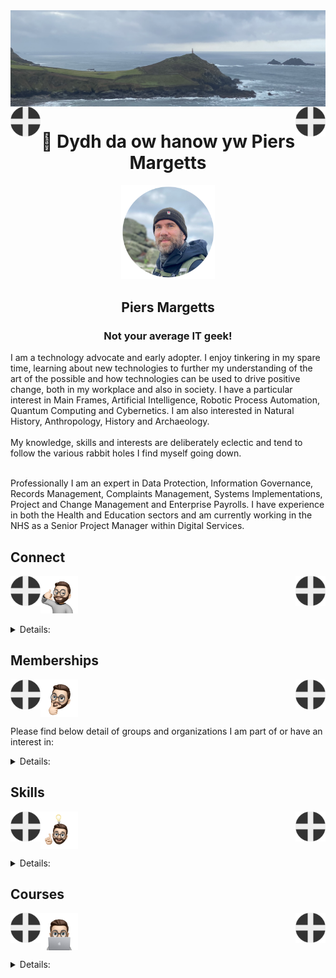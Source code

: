 <img align="center" src="/images/image.jpeg">
<img align="left" src="/images/Flag - St Piran.svg" width="48"><img align="right" src="/images/Flag - St Piran.svg" width="48"> <h1 align="center">👋 Dydh da ow hanow yw Piers Margetts</h1> 
<p align="center">
<img src="/images/PM Circle.png" width="150"></p>
<h2 align="center">Piers Margetts<br>
<h3 align="center">Not your average IT geek!</h3>        
I am a technology advocate and early adopter. I enjoy tinkering in my spare time, learning about new technologies to further my understanding of the art of the possible and how technologies can be used to drive positive change, both in my workplace and also in society. I have a particular interest in Main Frames, Artificial Intelligence, Robotic Process Automation, Quantum Computing and Cybernetics. I am also interested in Natural History, Anthropology, History and Archaeology.  <br><br>
My knowledge, skills and interests are deliberately eclectic and tend to follow the various rabbit holes I find myself going down. <br><br>

Professionally I am an expert in Data Protection, Information Governance, Records Management, Complaints Management, Systems Implementations, Project and Change Management and Enterprise Payrolls. I have experience in both the Health and Education sectors and am currently working in the NHS as a Senior Project Manager within Digital Services.

</p>


## Connect
<img align="left" src="/images/Flag - St Piran.svg" width="48"><img align="right" src="/images/Flag - St Piran.svg" width="48"> <img height="60" src="/images/connect-sticker.png">

<details>

<summary>Details:</summary>

</details>

## Memberships
<img align="left" src="/images/Flag - St Piran.svg" width="48"><img align="right" src="/images/Flag - St Piran.svg" width="48"> <img height="60" align="center" src="/images/thoughtful-sticker.png">

Please find below detail of groups and organizations I am part of or have an interest in:
<details>

<summary>Details:</summary>

[Royal Society of Arts](https://www.thersa.org/) (RSA)
<br>
[Royal Institution](https://www.rigb.org/) (Ri)
<br>
[Royal Society of Literature](https://rsliterature.org/) (RSL)
<br>
[Institute of Continuing Professional Development](https://www.cpdinstitute.org/) (iCPD)
<br>
[British Computer Society]( https://www.bcs.org/) (BCS)
<br>
[International Db2 Users Group](https://www.idug.org/home) (IDUG)
<br>
[Human Creator Alliance](https://humancreatoralliance.org/) (HCA)
<br>
[Cybernetics Society](https://cybsoc.org/)(CybS)
<br>
[Rexx Language Association](https://www.rexxla.org/) (RexxLA)
</details>

## Skills
<img align="left" src="/images/Flag - St Piran.svg" width="48"><img align="right" src="/images/Flag - St Piran.svg" width="48"> <img height="60" align="center" src="/images/ideas-sticker.png">

<details>

<summary>Details:</summary>

</details>


## Courses
<img align="left" src="/images/Flag - St Piran.svg" width="48"><img align="right" src="/images/Flag - St Piran.svg" width="48">
<img height="60" align="center" src="/images/skills-sticker.png">

<details>

<summary>Details:</summary>
<br>

### Coursera
To view my Coursera profile and acheivements please click [here](https://www.coursera.org/learner/piers-margetts)
<br>

### OpenLearn
To view my Open University OpenLearn profile and acheivements please click [here](https://www.open.edu/openlearn/profiles/zv599976)
<br>

### Credly Badges
To see all my Credly badges please click [here](https://www.credly.com/users/piers-margetts/badges)
<br>
<br>
My most recent badges:
<br>
<br>
<!--START_SECTION:badges-->
[![Maximo Manage: Introduction to Planning and Scheduling](https://images.credly.com/size/110x110/images/02feab15-e169-4eef-9317-217990edaa43/Maximo_20Manage_20Intro_20to_20Planning_20and_20Scheduling.png)](http://www.credly.com/badges/0d5f5495-61b3-4828-ba98-3713ee457a62 "Maximo Manage: Introduction to Planning and Scheduling")
[![IBM watsonx Orchestrate: Getting Started with Projects in Skill Studio](https://images.credly.com/size/110x110/images/ff0a1bbd-3a11-44c6-ba53-b9236035f581/IBM_20watsonx_20Orchestrate_20Getting_20Started_20w_20Projects_20in_20Skill_20Studio.png)](http://www.credly.com/badges/7229d14e-9055-4d7a-ae1c-3405ad588cf7 "IBM watsonx Orchestrate: Getting Started with Projects in Skill Studio")
[![Proofpoint Certified Email Authentication Specialist 2025](https://images.credly.com/size/110x110/images/99bc37b8-2d50-42ba-973e-43480fa64eac/blob)](http://www.credly.com/badges/ae4b8435-0a88-4ac1-bdce-f64f878a2d7e "Proofpoint Certified Email Authentication Specialist 2025")
[![Proofpoint Certified Ransomware Specialist 2025](https://images.credly.com/size/110x110/images/06dc4f2c-170f-4ba5-9ee1-56b6a5009423/blob)](http://www.credly.com/badges/18ce1150-d7a2-4acb-9346-78a24f0b9577 "Proofpoint Certified Ransomware Specialist 2025")
[![IBM Z Foundations - Level 1](https://images.credly.com/size/110x110/images/aea62b4f-cae7-4745-93a3-9cedf0aafaf8/IBM_20Z_20Foundations_20Level_201.png)](http://www.credly.com/badges/91905ee8-02b0-4100-ada1-c9e7b5c97ce1 "IBM Z Foundations - Level 1")
[![Digital Awareness](https://images.credly.com/size/110x110/images/29e7c859-4719-4081-a12f-6bdc073a43d2/image.png)](http://www.credly.com/badges/fd71121d-9a85-4f6e-944d-282e5357791c "Digital Awareness")
[![AI Fundamentals with IBM SkillsBuild](https://images.credly.com/size/110x110/images/26c21273-c0ab-485b-98a7-f1212dcb82b8/image.png)](http://www.credly.com/badges/dcad106f-c10d-45fb-9b62-4233c3011d34 "AI Fundamentals with IBM SkillsBuild")
[![Ethical Hacker](https://images.credly.com/size/110x110/images/242902b5-f527-42ad-865e-977c9e1b5b58/image.png)](http://www.credly.com/badges/b8d39c38-1039-4333-b80c-41815e8e7139 "Ethical Hacker")
[![Introduction to Modern AI](https://images.credly.com/size/110x110/images/e2d12302-10f9-40d4-8ff1-066a7008b61d/blob)](http://www.credly.com/badges/7ea3a690-5054-48c5-b862-d248d090262c "Introduction to Modern AI")
[![Maximo Manage: Functional Administration and User Management](https://images.credly.com/size/110x110/images/178e7a1b-e6eb-44e0-85d4-c2a2298045b9/Maximo_20Manage_20Functional_20Administration.png)](http://www.credly.com/badges/f2e0b342-1573-4ee1-b764-309bca06706e "Maximo Manage: Functional Administration and User Management")
[![webMethods API Management Basic](https://images.credly.com/size/110x110/images/cad579f3-8c2d-4288-9bda-0b3f16311430/blob)](http://www.credly.com/badges/eda68d22-e415-4601-a35a-ddb42fef8b41 "webMethods API Management Basic")
[![IMS Logical Relationships](https://images.credly.com/size/110x110/images/37c501ad-88dc-45be-b8d3-c9a2e50e8d59/IMS_20Logical_20Relationships.png)](http://www.credly.com/badges/adecac73-652b-4fd2-b1fb-0d954f715d41 "IMS Logical Relationships")
[![Fundamentals of Business Analysis](https://images.credly.com/size/110x110/images/d6eac5b8-d04b-4cc8-bf64-4b7900186c10/Coursera_20Fundamentals_20of_20Business_20Analysis.png)](http://www.credly.com/badges/debce1ad-8438-4585-8615-0df731e56746 "Fundamentals of Business Analysis")
[![IBM z/OS Security Essentials](https://images.credly.com/size/110x110/images/403306a9-ed66-4a7e-bb2c-6daf2931b2da/IBM_20zOS_20Security_20Essentials.png)](http://www.credly.com/badges/9c74e25b-3983-4e1e-8f79-101e96546c39 "IBM z/OS Security Essentials")
[![Design Sprint Learner](https://images.credly.com/size/110x110/images/4167ffc5-9df7-4163-8735-58d5749a6de5/blob)](http://www.credly.com/badges/e61c237d-3af3-4516-8da6-e9732f6c381a "Design Sprint Learner")
[![Introduction to the Fruit Industry – Fruit to the World](https://images.credly.com/size/110x110/images/fc46b6db-c4f2-415f-8c2c-5bb236812c3d/go-horticulture-fruit-to-the-world-mc-badge.png)](http://www.credly.com/badges/ee117c38-91c6-4e42-93c6-046180d97d0c "Introduction to the Fruit Industry – Fruit to the World")
[![Designing User Interfaces and Experiences (UI/UX)](https://images.credly.com/size/110x110/images/e3d5731b-dfc8-4ba9-aea5-6036e6e60454/image.png)](http://www.credly.com/badges/347c5095-9048-430c-b240-ba9a6750250c "Designing User Interfaces and Experiences (UI/UX)")
[![Introduction to Mobile App Development](https://images.credly.com/size/110x110/images/dc4d546e-e28c-4d6d-9e47-0445d2da073c/Coursera_20Intro_20to_20Mobile_20App_20Development.png)](http://www.credly.com/badges/0d50797a-4478-483d-98e7-776af886f61d "Introduction to Mobile App Development")
[![GenAI for Execs & Business Leaders: Formulate Your Use Case](https://images.credly.com/size/110x110/images/8878ab49-d18e-4082-bba1-3ebebcd6912c/blob)](http://www.credly.com/badges/1803e865-d1a6-449f-b926-67f5ac410ada "GenAI for Execs & Business Leaders: Formulate Your Use Case")
[![Generative AI for Business Leaders & Executives Specialization](https://images.credly.com/size/110x110/images/954315ce-fc81-45bf-aaa6-d2664a08fa11/Coursera_20Generative_20AI_20for_20business_20Leaders_20and_20Executives_20Specialization.png)](http://www.credly.com/badges/92d87b7a-5e9d-4512-b2ec-4efe5d2266e6 "Generative AI for Business Leaders & Executives Specialization")
[![Cybersecurity Awareness Learner](https://images.credly.com/size/110x110/images/52ea4613-6f77-4d62-8e19-5bb5c51722b8/blob)](http://www.credly.com/badges/f83d090e-a4d6-4345-8b49-444008d55a93 "Cybersecurity Awareness Learner")
[![Contextual Targeting Essentials](https://images.credly.com/size/110x110/images/14eba633-1a0b-4df4-b718-a366e0699a2e/image.png)](http://www.credly.com/badges/bf7d9c55-a9fe-483b-8061-bfb965732251 "Contextual Targeting Essentials")
[![Basis Onboarding](https://images.credly.com/size/110x110/images/8b9495de-471b-45cc-a089-db1a1447ba23/image.png)](http://www.credly.com/badges/de01974c-258c-44ba-b7f5-5b5299bb39d5 "Basis Onboarding")
[![Data](https://images.credly.com/size/110x110/images/81d24d60-38ff-4f0e-a125-6a033cd2afc3/image.png)](http://www.credly.com/badges/f4482ef0-cf68-4a5a-a299-4ef8f844b55a "Data")
[![Collaboration & Communication](https://images.credly.com/size/110x110/images/fe35b19e-f09d-4f08-95b7-3c22b46432e0/image.png)](http://www.credly.com/badges/812e7593-a547-45d7-8e3c-f92b3ca1c6c9 "Collaboration & Communication")
[![Curated Marketplaces with Audigent](https://images.credly.com/size/110x110/images/5e9afec0-97f0-4c6d-8cc5-2088103df008/image.png)](http://www.credly.com/badges/07366aca-3f41-443e-9952-c39eb8bcd948 "Curated Marketplaces with Audigent")
[![Optimizations](https://images.credly.com/size/110x110/images/83070ab3-a9cb-4492-ad5d-1b9835d00189/image.png)](http://www.credly.com/badges/6300fac5-6973-4bc0-97b7-745affcf506a "Optimizations")
[![Basis Bidding](https://images.credly.com/size/110x110/images/2e3ad08d-0128-4c35-ad3f-3174082250e3/image.png)](http://www.credly.com/badges/e11e4a15-4cc2-4ff3-96da-b3134a05dd5b "Basis Bidding")
[![Basis Reporting](https://images.credly.com/size/110x110/images/72b24430-d8e1-44ec-bf06-e72e0489cc67/image.png)](http://www.credly.com/badges/ddc49706-724d-4a08-bb7d-7ca38896e31c "Basis Reporting")
[![Basis Connect+](https://images.credly.com/size/110x110/images/4db2f7df-3c73-4a51-b6aa-8bede9ec9de1/image.png)](http://www.credly.com/badges/a010c729-9c3a-4eda-91d7-795e132ee72e "Basis Connect+")
[![Digital Media Buyer](https://images.credly.com/size/110x110/images/2c42bb27-e0b2-4116-9b94-dfb4142e1d13/image.png)](http://www.credly.com/badges/fb1c117f-2112-423a-87ab-1124ee0a8668 "Digital Media Buyer")
[![Digital Media Associate](https://images.credly.com/size/110x110/images/b8a41a79-a790-4042-a8c9-3c9e67164cef/image.png)](http://www.credly.com/badges/a0465f4a-9018-4704-821f-196ef3b83850 "Digital Media Associate")
[![Digital Media Strategist](https://images.credly.com/size/110x110/images/c0427c00-9ba1-4b37-b6af-d34f7f2fd52b/image.png)](http://www.credly.com/badges/fa43b778-7c14-4a42-8486-218939419653 "Digital Media Strategist")
[![Basis Automate+](https://images.credly.com/size/110x110/images/07905d87-e822-49fa-aa4e-3f7e94c54cfb/image.png)](http://www.credly.com/badges/69b5c600-104f-42bc-91de-00a778f199e7 "Basis Automate+")
[![Basis Planner](https://images.credly.com/size/110x110/images/1c9c52da-c8a2-4ec6-8210-85e80304bfb4/image.png)](http://www.credly.com/badges/0de95494-5c60-4d07-b1b0-b065e6a0b6a6 "Basis Planner")
[![Business User](https://images.credly.com/size/110x110/images/2efe0d63-074e-44b7-89ba-c3c7567b4d3e/image.png)](http://www.credly.com/badges/a2383b1d-68db-4b9e-b6fc-f9fabacfb3a8 "Business User")
[![Data Expert](https://images.credly.com/size/110x110/images/c5315d52-e770-4f92-b9fd-79328008c7fb/image.png)](http://www.credly.com/badges/38ea1560-b94f-48d2-bd5a-5ddfa26cb068 "Data Expert")
[![Business Analyst](https://images.credly.com/size/110x110/images/95d407e9-fd85-476c-8b6c-14ab356cfd15/image.png)](http://www.credly.com/badges/2d23c581-83ca-4bc0-aa31-f7717d4aa195 "Business Analyst")
[![LFS120: Conversational AI: Ensuring Compliance and Mitigating Risks](https://images.credly.com/size/110x110/images/9d8c577d-d242-4b2a-b64f-79dfdcf72ee8/blob)](http://www.credly.com/badges/cacf241d-776c-4b72-9f8b-79b4e1ca3f31 "LFS120: Conversational AI: Ensuring Compliance and Mitigating Risks")
[![LFEL1009: Getting Started with OpenTofu](https://images.credly.com/size/110x110/images/e05777b4-2eba-4421-9741-90547ac41d58/blob)](http://www.credly.com/badges/dd727dfe-7753-4f12-98b4-61fff99d471b "LFEL1009: Getting Started with OpenTofu")
[![LFD116: Software Engineering Basics for Embedded Systems](https://images.credly.com/size/110x110/images/f193424d-0f7b-4e05-99df-82c8da2feec1/blob)](http://www.credly.com/badges/f2091956-6c3e-444e-81aa-52b052a47767 "LFD116: Software Engineering Basics for Embedded Systems")
[![LFC103: Inclusive Strategies for Open Source](https://images.credly.com/size/110x110/images/ec7dd913-1a42-4986-b627-08121eec53e3/blob)](http://www.credly.com/badges/b2553b33-aee1-4322-8571-3b0afe531cd2 "LFC103: Inclusive Strategies for Open Source")
[![LFC193: Introduction to Open Source Licensing Compliance Management](https://images.credly.com/size/110x110/images/647a2912-0b98-4ee3-9cc0-0c89a01cdc02/blob)](http://www.credly.com/badges/107cf83c-be16-4872-97cc-cbd57f2c32fa "LFC193: Introduction to Open Source Licensing Compliance Management")
[![LFC192: Generating a Software Bill of Materials](https://images.credly.com/size/110x110/images/3ec4dc00-c5ca-4271-98e7-baf91654f838/blob)](http://www.credly.com/badges/fd937646-991f-45fd-89e6-21956a818ae6 "LFC192: Generating a Software Bill of Materials")
[![LFC194: Implementing Open Source License Compliance Management](https://images.credly.com/size/110x110/images/efb4ebc9-5b26-49e4-bf8d-52a5996d247a/blob)](http://www.credly.com/badges/467a6498-46d0-47af-b519-fd866fd4bce8 "LFC194: Implementing Open Source License Compliance Management")
[![LFC191: Open Source Licensing Basics for Software Developers](https://images.credly.com/size/110x110/images/e80f8a97-fb95-4b3d-b272-4b955b9f4025/blob)](http://www.credly.com/badges/cc26cba2-6eaa-4de6-b231-af86e47fadf9 "LFC191: Open Source Licensing Basics for Software Developers")
[![IBM Z Operational Log and Data Analytics](https://images.credly.com/size/110x110/images/019dbfa5-84d9-4fd9-a5e5-c57a5f722d7d/image.png)](http://www.credly.com/badges/84328ab0-4353-45c5-bfdd-0a85fc969e54 "IBM Z Operational Log and Data Analytics")
[![InstructLab: Democratizing AI Models at Scale](https://images.credly.com/size/110x110/images/d739a868-f29a-4754-a49c-cde9ac936ef7/InstructLab_20Democratizing_20AI_20Models_20at_20Scale_20Foundational.png)](http://www.credly.com/badges/f4b9e323-5552-4756-b14a-2e29917e445d "InstructLab: Democratizing AI Models at Scale")
<!--END_SECTION:badges-->
</details>
